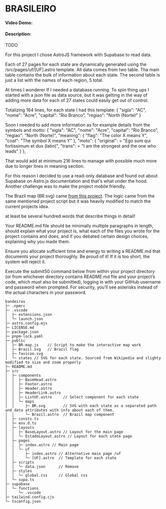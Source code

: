 # BRASILEIRO

#### Video Demo: <URL HERE>

#### Description:

TODO

For this project I chose AstroJS framework with Supabase to read data.

Each of 27 pages for each state are dynamically generated using the /src/pages/uf/[UF].astro template. All data comes from two table. Tha main table contains the bulk of information about each state. The second table is just a list with the names of each region, 5 total.

At times I wonderer If I needed a database running. To spin thing ups I started with a json file as data source, but it was getting in the way of adding more data for each of 27 states could easily get out of control.

Totalizing 164 lines, for each state I had this template:
{
"sigla": "AC",
"nome": "Acre",
"capital": "Rio Branco",
"regiao": "North (Norte)"
}

Soon I needed to add more information as for example details from the symbols and motto:
{
"sigla": "AC",
"nome": "Acre",
"capital": "Rio Branco",
"regiao": "North (Norte)",
"meaning": {
"flag": "The color X means Y",
"coat": "The symbol X means Y"
},
"moto": {
"original": = "Ego sum qui fortissimum et dux (latin)",
"trans": = "I am the strongest and the one who leads"
}
},

That would add at minimum 216 lines to manage with possible much more due to longer lines in meaning section.

For this reason I decided to use a read-only database and found out about Supabase on Astro.js documentation and that's what under the hood.
Another challenge was to make the project mobile friendly.

The Brazil map (BR.svg) came [from this project](https://github.com/ahuseyn/interactive-svg-maps). The logic came from the same mentioned project script but it was heavily modified to match the current projects idea.

at least be several hundred words that describe things in detail!

Your README.md file should be minimally multiple paragraphs in length,
should explain what your project is,
what each of the files you wrote for the project contains and does,
and if you debated certain design choices,
explaining why you made them.

Ensure you allocate sufficient time and energy to writing a README.md that documents your project thoroughly.
Be proud of it! If it is too short, the system will reject it.

Execute the submit50 command below from within your project directory (or from whichever directory contains README.md file and your project’s code, which must also be submitted), logging in with your GitHub username and password when prompted. For security, you’ll see asterisks instead of the actual characters in your password.

```
bandeiras
├─ .npmrc
├─ .vscode
│  ├─ extensions.json
│  └─ launch.json
├─ astro.config.mjs
├─ LICENSE.md
├─ package.json
├─ pnpm-lock.yaml
├─ public
│  ├─ BR-map.js    // Script to make the interactive map work
│  ├─ Brazil.svg   // Brazil flag
│  ├─ favicon.svg
│  └─ states // SVG for each state. Sourced from Wikipedia and slighty modified to size and zoom properly
├─ README.md
├─ src
│  ├─ components
│  │  ├─ BaseHead.astro
│  │  ├─ Footer.astro
│  │  ├─ Header.astro
│  │  ├─ HeaderLink.astro
│  │  ├─ ListUF.astro     // Select component for each state
│  │  └─ maps
│  │     ├─ BR.svg        // SVG with each state as a separated path and data attributes with info about each of them.
│  │     └─ Brazil.astro  // Brazil map component
│  ├─ consts.ts
│  ├─ env.d.ts
│  ├─ layouts
│  │  ├─ BaseLayout.astro // Layout for the main page
│  │  └─ EstadoLayout.astro // Layout for each state page
│  ├─ pages
│  │  ├─ index.astro // Main page
│  │  └─ uf
│  │     ├─ index.astro // Alternative main page /uf
│  │     └─ [UF].astro  // Template for each state
│  ├─ scripts
│  │  └─ data.json      // Remove
│  ├─ styles
│  │  └─ global.css     // Global css
│  └─ supa.ts
├─ supabase
│  └─ functions
│     └─ .vscode
├─ tailwind.config.cjs
└─ tsconfig.json

```
